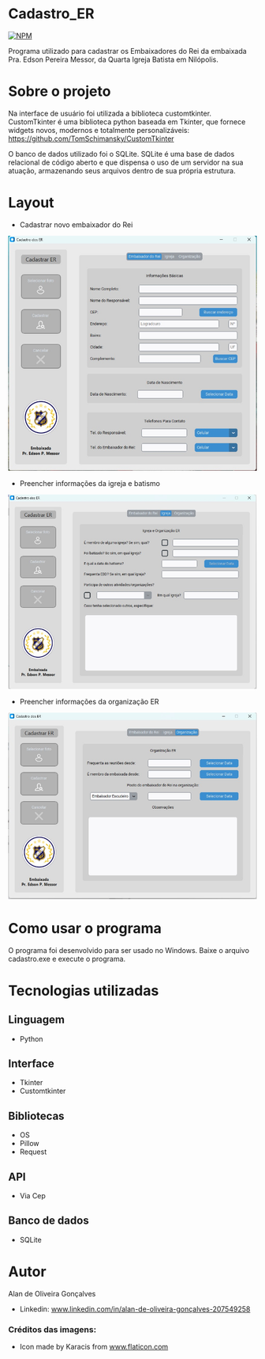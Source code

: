 # Cadastro_ER

[![NPM](https://img.shields.io/npm/l/react)](https://github.com/Alan-oliveir/Cadastro_ER/blob/main/LICENSE)

Programa utilizado para cadastrar os Embaixadores do Rei da embaixada Pra. Edson Pereira Messor, da Quarta Igreja Batista em Nilópolis.

# Sobre o projeto

Na interface de usuário foi utilizada a biblioteca customtkinter. CustomTkinter é uma biblioteca python baseada em Tkinter, que fornece widgets novos, modernos e totalmente personalizáveis: <https://github.com/TomSchimansky/CustomTkinter>

O banco de dados utilizado foi o SQLite. SQLite é uma base de dados relacional de código aberto e que dispensa o uso de um servidor na sua atuação, armazenando seus arquivos dentro de sua própria estrutura.

# Layout 

- Cadastrar novo embaixador do Rei

![Windows](https://github.com/Alan-oliveir/Cadastro_ER/blob/main/Screenshots/Captura%20de%20Tela%20-%201.jpg)

- Preencher informações da igreja e batismo

![windows](https://github.com/Alan-oliveir/Cadastro_ER/blob/main/Screenshots/Captura%20de%20Tela%20-%202.jpg)

- Preencher informações da organização ER

![windows](https://github.com/Alan-oliveir/Cadastro_ER/blob/main/Screenshots/Captura%20de%20Tela%20-%203.jpg)

# Como usar o programa

O programa foi desenvolvido para ser usado no Windows. Baixe o arquivo cadastro.exe e execute o programa.

# Tecnologias utilizadas
## Linguagem
- Python

## Interface
- Tkinter
- Customtkinter

## Bibliotecas
- OS
- Pillow
- Request

## API
- Via Cep

## Banco de dados
- SQLite

# Autor

Alan de Oliveira Gonçalves

- Linkedin: www.linkedin.com/in/alan-de-oliveira-gonçalves-207549258

### Créditos das imagens: 
- Icon made by Karacis from www.flaticon.com
